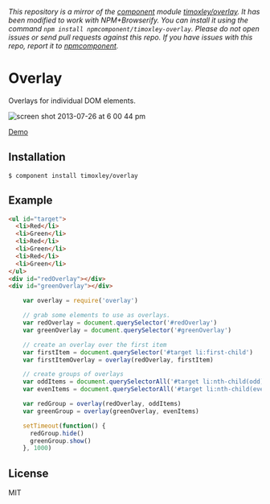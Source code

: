 *This repository is a mirror of the [component](http://component.io) module [timoxley/overlay](http://github.com/timoxley/overlay). It has been modified to work with NPM+Browserify. You can install it using the command `npm install npmcomponent/timoxley-overlay`. Please do not open issues or send pull requests against this repo. If you have issues with this repo, report it to [npmcomponent](https://github.com/airportyh/npmcomponent).*
# Overlay

  Overlays for individual DOM elements.
  
  ![screen shot 2013-07-26 at 6 00 44 pm](https://f.cloud.github.com/assets/43438/861806/aa96fe38-f5da-11e2-9555-83edbddcbcfc.png)
  
  [Demo](http://timoxley.github.io/overlay/examples/lorem.html)

## Installation

    $ component install timoxley/overlay

## Example

```html
<ul id="target">
  <li>Red</li>
  <li>Green</li>
  <li>Red</li>
  <li>Green</li>
  <li>Red</li>
  <li>Green</li>
</ul>
<div id="redOverlay"></div>
<div id="greenOverlay"></div>
```

```js
    var overlay = require('overlay')

    // grab some elements to use as overlays.
    var redOverlay = document.querySelector('#redOverlay')
    var greenOverlay = document.querySelector('#greenOverlay')

    // create an overlay over the first item
    var firstItem = document.querySelector('#target li:first-child')
    var firstItemOverlay = overlay(redOverlay, firstItem)

    // create groups of overlays
    var oddItems = document.querySelectorAll('#target li:nth-child(odd)')
    var evenItems = document.querySelectorAll('#target li:nth-child(even)')

    var redGroup = overlay(redOverlay, oddItems)
    var greenGroup = overlay(greenOverlay, evenItems)

    setTimeout(function() {
      redGroup.hide()
      greenGroup.show()
    }, 1000)

```

## License

  MIT
